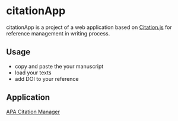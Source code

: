 # citationApp
citationApp is a project of a web application based on [Citation.js](https://citation.js.org/) for reference management in writing process.

## Usage
- copy and paste the your manuscript
- load your texts
- add DOI to your reference

## Application
[APA Citation Manager](https://billbillbilly.github.io/paper_reference/citation_app/)
